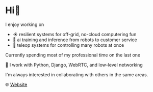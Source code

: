 # Hi👋

I enjoy working on

+ ☀️  resilient systems for off-grid, no-cloud computering fun
+ 🧠 ai training and inference from robots to customer service
+ 🤖 teleop systems for controlling many robots at once

Currently spending most of my professional time on the last one

🔧 I work with Python, Django, WebRTC, and low-level networking

I'm always interested in collaborating with others in the same areas.

🌐 [Website](https://quietjoy.net)
